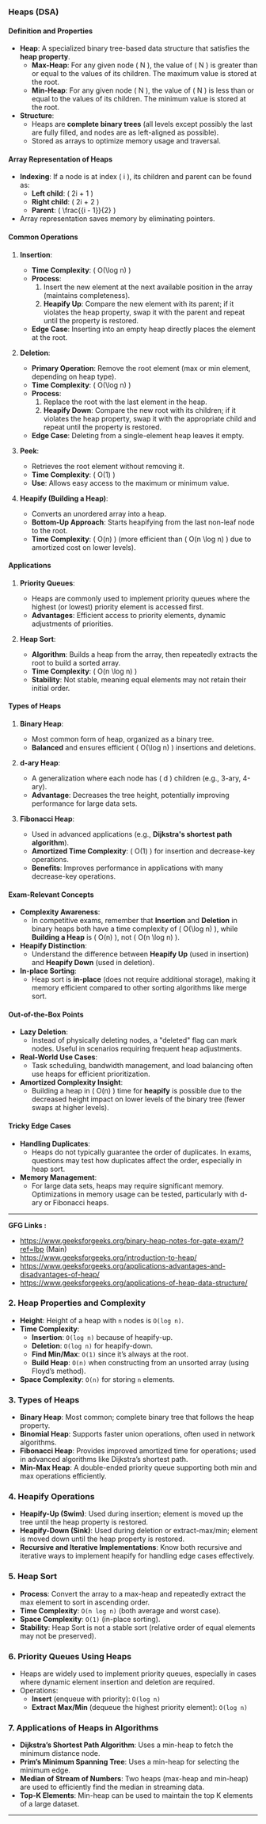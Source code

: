 

### **Heaps (DSA)**

#### **Definition and Properties**
- **Heap**: A specialized binary tree-based data structure that satisfies the **heap property**.
  - **Max-Heap**: For any given node \( N \), the value of \( N \) is greater than or equal to the values of its children. The maximum value is stored at the root.
  - **Min-Heap**: For any given node \( N \), the value of \( N \) is less than or equal to the values of its children. The minimum value is stored at the root.
- **Structure**:
  - Heaps are **complete binary trees** (all levels except possibly the last are fully filled, and nodes are as left-aligned as possible).
  - Stored as arrays to optimize memory usage and traversal.

#### **Array Representation of Heaps**
- **Indexing**: If a node is at index \( i \), its children and parent can be found as:
  - **Left child**: \( 2i + 1 \)
  - **Right child**: \( 2i + 2 \)
  - **Parent**: \( \frac{{i - 1}}{2} \)
- Array representation saves memory by eliminating pointers.

#### **Common Operations**
1. **Insertion**:
   - **Time Complexity**: \( O(\log n) \)
   - **Process**:
     1. Insert the new element at the next available position in the array (maintains completeness).
     2. **Heapify Up**: Compare the new element with its parent; if it violates the heap property, swap it with the parent and repeat until the property is restored.
   - **Edge Case**: Inserting into an empty heap directly places the element at the root.

2. **Deletion**:
   - **Primary Operation**: Remove the root element (max or min element, depending on heap type).
   - **Time Complexity**: \( O(\log n) \)
   - **Process**:
     1. Replace the root with the last element in the heap.
     2. **Heapify Down**: Compare the new root with its children; if it violates the heap property, swap it with the appropriate child and repeat until the property is restored.
   - **Edge Case**: Deleting from a single-element heap leaves it empty.

3. **Peek**:
   - Retrieves the root element without removing it.
   - **Time Complexity**: \( O(1) \)
   - **Use**: Allows easy access to the maximum or minimum value.

4. **Heapify (Building a Heap)**:
   - Converts an unordered array into a heap.
   - **Bottom-Up Approach**: Starts heapifying from the last non-leaf node to the root.
   - **Time Complexity**: \( O(n) \) (more efficient than \( O(n \log n) \) due to amortized cost on lower levels).

#### **Applications**
1. **Priority Queues**:
   - Heaps are commonly used to implement priority queues where the highest (or lowest) priority element is accessed first.
   - **Advantages**: Efficient access to priority elements, dynamic adjustments of priorities.

2. **Heap Sort**:
   - **Algorithm**: Builds a heap from the array, then repeatedly extracts the root to build a sorted array.
   - **Time Complexity**: \( O(n \log n) \)
   - **Stability**: Not stable, meaning equal elements may not retain their initial order.

#### **Types of Heaps**
1. **Binary Heap**:
   - Most common form of heap, organized as a binary tree.
   - **Balanced** and ensures efficient \( O(\log n) \) insertions and deletions.

2. **d-ary Heap**:
   - A generalization where each node has \( d \) children (e.g., 3-ary, 4-ary).
   - **Advantage**: Decreases the tree height, potentially improving performance for large data sets.

3. **Fibonacci Heap**:
   - Used in advanced applications (e.g., **Dijkstra's shortest path algorithm**).
   - **Amortized Time Complexity**: \( O(1) \) for insertion and decrease-key operations.
   - **Benefits**: Improves performance in applications with many decrease-key operations.

#### **Exam-Relevant Concepts**
- **Complexity Awareness**:
  - In competitive exams, remember that **Insertion** and **Deletion** in binary heaps both have a time complexity of \( O(\log n) \), while **Building a Heap** is \( O(n) \), not \( O(n \log n) \).
- **Heapify Distinction**:
  - Understand the difference between **Heapify Up** (used in insertion) and **Heapify Down** (used in deletion).
- **In-place Sorting**:
  - Heap sort is **in-place** (does not require additional storage), making it memory efficient compared to other sorting algorithms like merge sort.

#### **Out-of-the-Box Points**
- **Lazy Deletion**:
  - Instead of physically deleting nodes, a "deleted" flag can mark nodes. Useful in scenarios requiring frequent heap adjustments.
- **Real-World Use Cases**:
  - Task scheduling, bandwidth management, and load balancing often use heaps for efficient prioritization.
- **Amortized Complexity Insight**:
  - Building a heap in \( O(n) \) time for **heapify** is possible due to the decreased height impact on lower levels of the binary tree (fewer swaps at higher levels).

#### **Tricky Edge Cases**
- **Handling Duplicates**:
  - Heaps do not typically guarantee the order of duplicates. In exams, questions may test how duplicates affect the order, especially in heap sort.
- **Memory Management**:
  - For large data sets, heaps may require significant memory. Optimizations in memory usage can be tested, particularly with d-ary or Fibonacci heaps.

--- 

**GFG Links :** 
- https://www.geeksforgeeks.org/binary-heap-notes-for-gate-exam/?ref=lbp  (Main)
- https://www.geeksforgeeks.org/introduction-to-heap/
- https://www.geeksforgeeks.org/applications-advantages-and-disadvantages-of-heap/
- https://www.geeksforgeeks.org/applications-of-heap-data-structure/


### 2. **Heap Properties and Complexity**
   - **Height**: Height of a heap with `n` nodes is `O(log n)`.
   - **Time Complexity**:
     - **Insertion**: `O(log n)` because of heapify-up.
     - **Deletion**: `O(log n)` for heapify-down.
     - **Find Min/Max**: `O(1)` since it’s always at the root.
     - **Build Heap**: `O(n)` when constructing from an unsorted array (using Floyd’s method).
   - **Space Complexity**: `O(n)` for storing `n` elements.

### 3. **Types of Heaps**
   - **Binary Heap**: Most common; complete binary tree that follows the heap property.
   - **Binomial Heap**: Supports faster union operations, often used in network algorithms.
   - **Fibonacci Heap**: Provides improved amortized time for operations; used in advanced algorithms like Dijkstra’s shortest path.
   - **Min-Max Heap**: A double-ended priority queue supporting both min and max operations efficiently.

### 4. **Heapify Operations**
   - **Heapify-Up (Swim)**: Used during insertion; element is moved up the tree until the heap property is restored.
   - **Heapify-Down (Sink)**: Used during deletion or extract-max/min; element is moved down until the heap property is restored.
   - **Recursive and Iterative Implementations**: Know both recursive and iterative ways to implement heapify for handling edge cases effectively.

### 5. **Heap Sort**
   - **Process**: Convert the array to a max-heap and repeatedly extract the max element to sort in ascending order.
   - **Time Complexity**: `O(n log n)` (both average and worst case).
   - **Space Complexity**: `O(1)` (in-place sorting).
   - **Stability**: Heap Sort is not a stable sort (relative order of equal elements may not be preserved).

### 6. **Priority Queues Using Heaps**
   - Heaps are widely used to implement priority queues, especially in cases where dynamic element insertion and deletion are required.
   - Operations:
     - **Insert** (enqueue with priority): `O(log n)`
     - **Extract Max/Min** (dequeue the highest priority element): `O(log n)`

### 7. **Applications of Heaps in Algorithms**
   - **Dijkstra’s Shortest Path Algorithm**: Uses a min-heap to fetch the minimum distance node.
   - **Prim’s Minimum Spanning Tree**: Uses a min-heap for selecting the minimum edge.
   - **Median of Stream of Numbers**: Two heaps (max-heap and min-heap) are used to efficiently find the median in streaming data.
   - **Top-K Elements**: Min-heap can be used to maintain the top K elements of a large dataset.

---
